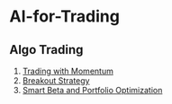 # AI-for-Trading

## Algo Trading
1. [Trading with Momentum](project_1_starter.ipynb)
2. [Breakout Strategy](clean_project_2_starter.ipynb)
3. [Smart Beta and Portfolio Optimization](Final_project_3_starter.ipynb)

